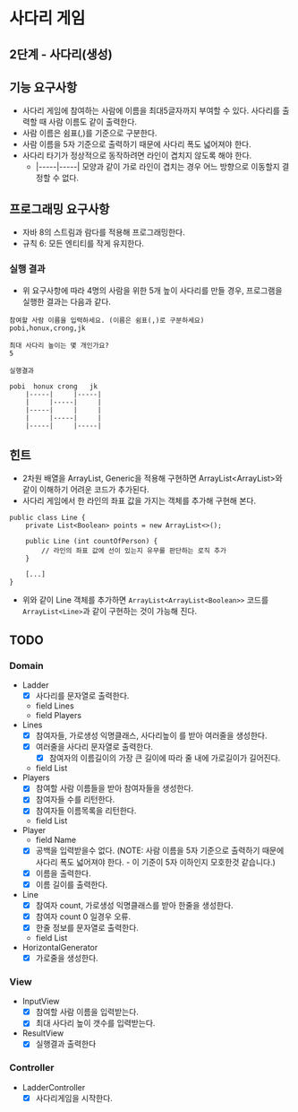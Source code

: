 # 사다리 게임
## 2단계 - 사다리(생성)

## 기능 요구사항
* 사다리 게임에 참여하는 사람에 이름을 최대5글자까지 부여할 수 있다. 사다리를 출력할 때 사람 이름도 같이 출력한다.
* 사람 이름은 쉼표(,)를 기준으로 구분한다.
* 사람 이름을 5자 기준으로 출력하기 때문에 사다리 폭도 넓어져야 한다.
* 사다리 타기가 정상적으로 동작하려면 라인이 겹치지 않도록 해야 한다. 
  * |-----|-----| 모양과 같이 가로 라인이 겹치는 경우 어느 방향으로 이동할지 결정할 수 없다.
  
## 프로그래밍 요구사항
* 자바 8의 스트림과 람다를 적용해 프로그래밍한다.
* 규칙 6: 모든 엔티티를 작게 유지한다.

### 실행 결과
* 위 요구사항에 따라 4명의 사람을 위한 5개 높이 사다리를 만들 경우, 프로그램을 실행한 결과는 다음과 같다.
```
참여할 사람 이름을 입력하세요. (이름은 쉼표(,)로 구분하세요)
pobi,honux,crong,jk

최대 사다리 높이는 몇 개인가요?
5

실행결과

pobi  honux crong   jk
    |-----|     |-----|
    |     |-----|     |
    |-----|     |     |
    |     |-----|     |
    |-----|     |-----|
```

## 힌트
* 2차원 배열을 ArrayList, Generic을 적용해 구현하면 ArrayList<ArrayList<Boolean>>와 같이 이해하기 어려운 코드가 추가된다.
* 사다리 게임에서 한 라인의 좌표 값을 가지는 객체를 추가해 구현해 본다.
```
public class Line {
    private List<Boolean> points = new ArrayList<>();

    public Line (int countOfPerson) {
        // 라인의 좌표 값에 선이 있는지 유무를 판단하는 로직 추가
    }

    [...]
}
```
* 위와 같이 Line 객체를 추가하면 `ArrayList<ArrayList<Boolean>>` 코드를 `ArrayList<Line>`과 같이 구현하는 것이 가능해 진다.

## TODO
### Domain
* Ladder
  - [x] 사다리를 문자열로 출력한다.
  * field Lines
  * field Players
* Lines
  - [x] 참여자들, 가로생성 익명클래스, 사다리높이 를 받아 여러줄을 생성한다.
  - [x] 여러줄을 사다리 문자열로 출력한다.
    - [x] 참여자의 이름길이의 가장 큰 길이에 따라 줄 내에 가로길이가 길어진다.
  * field List<Line>
* Players
  - [x] 참여할 사람 이름들을 받아 참여자들을 생성한다.
  - [x] 참여자들 수를 리턴한다.
  - [x] 참여자들 이름목록을 리턴한다.
  * field List<Player>
* Player
  * field Name
  - [x] 공백을 입력받을수 없다. (NOTE: 사람 이름을 5자 기준으로 출력하기 때문에 사다리 폭도 넓어져야 한다. - 이 기준이 5자 이하인지 모호한것 같습니다.)
  - [x] 이름을 출력한다.
  - [x] 이름 길이를 출력한다.
* Line
  - [x] 참여자 count, 가로생성 익명클래스를 받아 한줄을 생성한다.
  - [x] 참여자 count 0 일경우 오류.
  - [x] 한줄 정보를 문자열로 출력한다.
  * field List<Boolean>
* HorizontalGenerator
  - [x] 가로줄을 생성한다.
### View
* InputView
  - [x] 참여할 사람 이름을 입력받는다.
  - [x] 최대 사다리 높이 갯수를 입력받는다.
* ResultView
  - [x] 실행결과 출력한다
### Controller
* LadderController
  - [x] 사다리게임을 시작한다.
